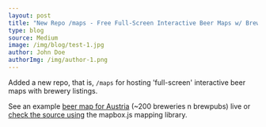 ```yaml
---
layout: post
title: "New Repo /maps - Free Full-Screen Interactive Beer Maps w/ Brewery Listings"
type: blog
source: Medium
image: /img/blog/test-1.jpg
author: John Doe
authorImg: /img/author-1.png
---
```


Added a new repo, that is, `/maps` for hosting 'full-screen'
interactive beer maps with brewery listings.

See an example [beer map for Austria](http://openbeer.github.io/maps/at) (~200 breweries n brewpubs)
live or [check the source using](https://github.com/openbeer/maps) the mapbox.js mapping library.
